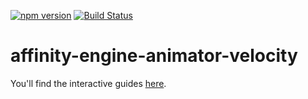 [![npm version](https://badge.fury.io/js/affinity-engine-animator-velocity.svg)](https://badge.fury.io/js/affinity-engine-animator-velocity)
[![Build Status](https://travis-ci.org/affinity-engine/affinity-engine-animator-velocity.svg?branch=master)](https://travis-ci.org/affinity-engine/affinity-engine-animator-velocity)

# affinity-engine-animator-velocity

You'll find the interactive guides [here](http://www.affinityengine.org/#/plugins/animator-velocity).
